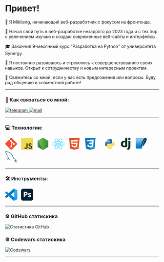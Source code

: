 <!-- Заголовок профиля -->
# Привет! 

<!-- Описание -->
👋 Я Mikilang, начинающий веб-разработчик с фокусом на фронтенде. 

📅 Начал свой путь в веб-разработке незадолго до 2023 года и с тех пор с увлечением изучаю и создаю современные веб-сайты и интерфейсы.

🎓 Закончил 9-месячный курс "Разработка на Python" от университета Synergy. 

🌟 Я постоянно развиваюсь и стремлюсь к совершенствованию своих навыков. Открыт к сотрудничеству и новым интересным проектам.

📧 Свяжитесь со мной, если у вас есть предложения или вопросы. Буду рад общению и совместной работе!

___

<!-- Контакты -->
### 🤝 Как связаться со мной:

<div>
    <a href='https://t.me/MikiIang_Miklang' target='_blank'>
        <img src='https://camo.githubusercontent.com/6badd5effe52bef2c64557fa8883104fd1fd80065c2feda39fd2b9ac4a858bae/68747470733a2f2f63646e2d69636f6e732d706e672e666c617469636f6e2e636f6d2f3531322f323131312f323131313634362e706e67' width='40' height='40' alt='telegram'>
    </a>
    <a href='https://e.mail.ru/cgi-bin/sentmsg?To=624655michael@mail.ru&from=otvet&afterReload=1' target='_blank'>
        <img src='https://camo.githubusercontent.com/25cc3cb093a962d2574491fa4847c50bcedee751d89baafa96b8d0ee6a50fc0d/68747470733a2f2f706170696b2e70726f2f75706c6f6164732f706f7374732f323032322d30312f313634333632383339375f312d706170696b2d70726f2d702d706f636874612d6c6f676f7469702d312e706e67' width='40' height='40' alt='mail'>
    </a>
</div>

___

<!-- Навыки -->
### 💻 Технологии:

<div>
    <img src='https://raw.githubusercontent.com/devicons/devicon/55609aa5bd817ff167afce0d965585c92040787a/icons/git/git-original.svg' title='git' alt='git'     width='40' height='40'>&nbsp;&nbsp;
    <img src='https://raw.githubusercontent.com/devicons/devicon/55609aa5bd817ff167afce0d965585c92040787a/icons/javascript/javascript-original.svg'     title='javascript' alt='javascript' width='40' height='40'>&nbsp;&nbsp;
    <img src='https://raw.githubusercontent.com/devicons/devicon/55609aa5bd817ff167afce0d965585c92040787a/icons/nodejs/nodejs-original.svg' title='nodejs'  alt='nodejs' width='40' height='40'>&nbsp;&nbsp;
    <img src='https://raw.githubusercontent.com/devicons/devicon/55609aa5bd817ff167afce0d965585c92040787a/icons/react/react-original.svg' title='react' alt='react'     width='40' height='40'>&nbsp;&nbsp;
    <img src='https://raw.githubusercontent.com/devicons/devicon/55609aa5bd817ff167afce0d965585c92040787a/icons/html5/html5-original.svg' title='html' alt='html'   width='40' height='40'>&nbsp;&nbsp;
    <img src='https://raw.githubusercontent.com/devicons/devicon/55609aa5bd817ff167afce0d965585c92040787a/icons/css3/css3-original.svg' title='css' alt='css'   width='40' height='40'>&nbsp;&nbsp;
    <imd src='https://raw.githubusercontent.com/devicons/devicon/55609aa5bd817ff167afce0d965585c92040787a/icons/bootstrap/bootstrap-original.svg' title='bootstrap' alt='bootstrap'   width='40' height='40'>&nbsp;&nbsp;
    <img src='https://raw.githubusercontent.com/devicons/devicon/55609aa5bd817ff167afce0d965585c92040787a/icons/python/python-original.svg' title='python'  alt='python' width='40' height='40'>&nbsp;&nbsp;
    <img src='https://raw.githubusercontent.com/devicons/devicon/55609aa5bd817ff167afce0d965585c92040787a/icons/django/django-plain.svg' title='django' alt='django'    width='40' height='40'>&nbsp;&nbsp;
    <img src='https://raw.githubusercontent.com/devicons/devicon/55609aa5bd817ff167afce0d965585c92040787a/icons/sqlite/sqlite-original.svg' title='sqlite'  alt='sqlite' width='40' height='40'>&nbsp;&nbsp;
    <img src='https://raw.githubusercontent.com/devicons/devicon/55609aa5bd817ff167afce0d965585c92040787a/icons/mysql/mysql-original.svg' title='mySQL' alt='mySQL' width='40' height='40'>&nbsp;&nbsp;
</div>

___

### 🛠 Инструменты:

<div>
    <img src='https://raw.githubusercontent.com/devicons/devicon/55609aa5bd817ff167afce0d965585c92040787a/icons/vscode/vscode-original.svg' title='vscode' alt='vscode' width='40' height='40'>&nbsp;&nbsp;
    <img src='https://raw.githubusercontent.com/devicons/devicon/55609aa5bd817ff167afce0d965585c92040787a/icons/photoshop/photoshop-plain.svg' title='photoshop' alt='photoshop' width='40' height='40'>&nbsp;&nbsp;
</div>


___

### ⚙️ GitHub статискика
<!-- Статистика -->
![Статистика GitHub](https://github-readme-stats.vercel.app/api?username=M1kilang&show_icons=true)

### ⚙️ Codewars статискика
[![Codewars](https://www.codewars.com/users/Mikilang/badges/large)](https://www.codewars.com/users/YOUR_USERNAME)

___
